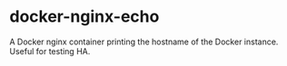 # docker-nginx-echo
A Docker nginx container printing the hostname of the Docker instance. Useful for testing HA.
